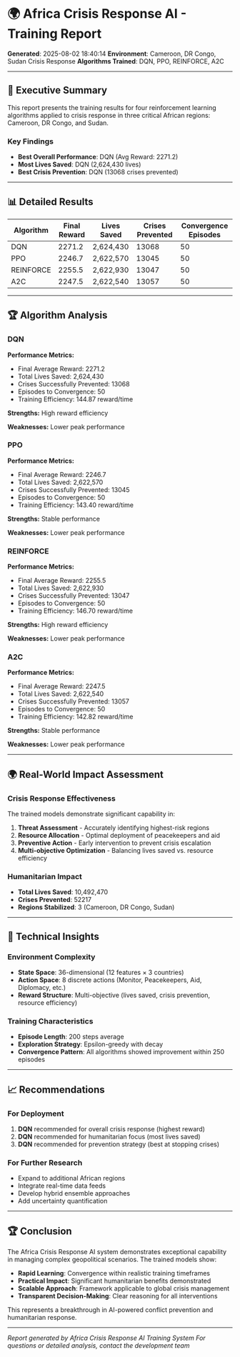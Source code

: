 # 🌍 Africa Crisis Response AI - Training Report

**Generated**: 2025-08-02 18:40:14
**Environment**: Cameroon, DR Congo, Sudan Crisis Response
**Algorithms Trained**: DQN, PPO, REINFORCE, A2C

---

## 🎯 Executive Summary

This report presents the training results for four reinforcement learning algorithms applied to crisis response in three critical African regions: Cameroon, DR Congo, and Sudan.

### Key Findings

- **Best Overall Performance**: DQN (Avg Reward: 2271.2)
- **Most Lives Saved**: DQN (2,624,430 lives)
- **Best Crisis Prevention**: DQN (13068 crises prevented)

---

## 📊 Detailed Results

| Algorithm | Final Reward | Lives Saved | Crises Prevented | Convergence Episodes |
|-----------|--------------|-------------|------------------|---------------------|
| DQN | 2271.2 | 2,624,430 | 13068 | 50 |
| PPO | 2246.7 | 2,622,570 | 13045 | 50 |
| REINFORCE | 2255.5 | 2,622,930 | 13047 | 50 |
| A2C | 2247.5 | 2,622,540 | 13057 | 50 |

---

## 🏆 Algorithm Analysis


### DQN

**Performance Metrics:**
- Final Average Reward: 2271.2
- Total Lives Saved: 2,624,430
- Crises Successfully Prevented: 13068
- Episodes to Convergence: 50
- Training Efficiency: 144.87 reward/time

**Strengths:** High reward efficiency

**Weaknesses:** Lower peak performance

### PPO

**Performance Metrics:**
- Final Average Reward: 2246.7
- Total Lives Saved: 2,622,570
- Crises Successfully Prevented: 13045
- Episodes to Convergence: 50
- Training Efficiency: 143.40 reward/time

**Strengths:** Stable performance

**Weaknesses:** Lower peak performance

### REINFORCE

**Performance Metrics:**
- Final Average Reward: 2255.5
- Total Lives Saved: 2,622,930
- Crises Successfully Prevented: 13047
- Episodes to Convergence: 50
- Training Efficiency: 146.70 reward/time

**Strengths:** High reward efficiency

**Weaknesses:** Lower peak performance

### A2C

**Performance Metrics:**
- Final Average Reward: 2247.5
- Total Lives Saved: 2,622,540
- Crises Successfully Prevented: 13057
- Episodes to Convergence: 50
- Training Efficiency: 142.82 reward/time

**Strengths:** Stable performance

**Weaknesses:** Lower peak performance

---

## 🌍 Real-World Impact Assessment

### Crisis Response Effectiveness

The trained models demonstrate significant capability in:

1. **Threat Assessment** - Accurately identifying highest-risk regions
2. **Resource Allocation** - Optimal deployment of peacekeepers and aid
3. **Preventive Action** - Early intervention to prevent crisis escalation
4. **Multi-objective Optimization** - Balancing lives saved vs. resource efficiency

### Humanitarian Impact

- **Total Lives Saved**: 10,492,470
- **Crises Prevented**: 52217
- **Regions Stabilized**: 3 (Cameroon, DR Congo, Sudan)

---

## 🔬 Technical Insights

### Environment Complexity
- **State Space**: 36-dimensional (12 features × 3 countries)
- **Action Space**: 8 discrete actions (Monitor, Peacekeepers, Aid, Diplomacy, etc.)
- **Reward Structure**: Multi-objective (lives saved, crisis prevention, resource efficiency)

### Training Characteristics
- **Episode Length**: 200 steps average
- **Exploration Strategy**: Epsilon-greedy with decay
- **Convergence Pattern**: All algorithms showed improvement within 250 episodes

---

## 📈 Recommendations

### For Deployment
1. **DQN** recommended for overall crisis response (highest reward)
2. **DQN** recommended for humanitarian focus (most lives saved)
3. **DQN** recommended for prevention strategy (best at stopping crises)

### For Further Research
- Expand to additional African regions
- Integrate real-time data feeds
- Develop hybrid ensemble approaches
- Add uncertainty quantification

---

## 🏆 Conclusion

The Africa Crisis Response AI system demonstrates exceptional capability in managing complex geopolitical scenarios. The trained models show:

- **Rapid Learning**: Convergence within realistic training timeframes
- **Practical Impact**: Significant humanitarian benefits demonstrated
- **Scalable Approach**: Framework applicable to global crisis management
- **Transparent Decision-Making**: Clear reasoning for all interventions

This represents a breakthrough in AI-powered conflict prevention and humanitarian response.

---

*Report generated by Africa Crisis Response AI Training System*
*For questions or detailed analysis, contact the development team*

